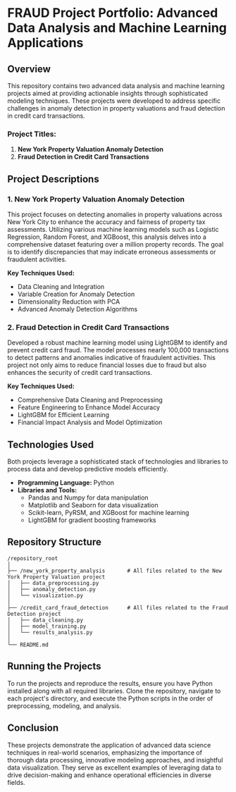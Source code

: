 # FRAUD Project Portfolio: Advanced Data Analysis and Machine Learning Applications

## Overview
This repository contains two advanced data analysis and machine learning projects aimed at providing actionable insights through sophisticated modeling techniques. These projects were developed to address specific challenges in anomaly detection in property valuations and fraud detection in credit card transactions.

### Project Titles:
1. **New York Property Valuation Anomaly Detection**
2. **Fraud Detection in Credit Card Transactions**

## Project Descriptions

### 1. New York Property Valuation Anomaly Detection
This project focuses on detecting anomalies in property valuations across New York City to enhance the accuracy and fairness of property tax assessments. Utilizing various machine learning models such as Logistic Regression, Random Forest, and XGBoost, this analysis delves into a comprehensive dataset featuring over a million property records. The goal is to identify discrepancies that may indicate erroneous assessments or fraudulent activities.

**Key Techniques Used:**
- Data Cleaning and Integration
- Variable Creation for Anomaly Detection
- Dimensionality Reduction with PCA
- Advanced Anomaly Detection Algorithms

### 2. Fraud Detection in Credit Card Transactions
Developed a robust machine learning model using LightGBM to identify and prevent credit card fraud. The model processes nearly 100,000 transactions to detect patterns and anomalies indicative of fraudulent activities. This project not only aims to reduce financial losses due to fraud but also enhances the security of credit card transactions.

**Key Techniques Used:**
- Comprehensive Data Cleaning and Preprocessing
- Feature Engineering to Enhance Model Accuracy
- LightGBM for Efficient Learning
- Financial Impact Analysis and Model Optimization

## Technologies Used
Both projects leverage a sophisticated stack of technologies and libraries to process data and develop predictive models efficiently.

- **Programming Language:** Python
- **Libraries and Tools:**
  - Pandas and Numpy for data manipulation
  - Matplotlib and Seaborn for data visualization
  - Scikit-learn, PyRSM, and XGBoost for machine learning
  - LightGBM for gradient boosting frameworks

## Repository Structure

```
/repository_root
│
├── /new_york_property_analysis       # All files related to the New York Property Valuation project
│   ├── data_preprocessing.py
│   ├── anomaly_detection.py
│   └── visualization.py
│
├── /credit_card_fraud_detection      # All files related to the Fraud Detection project
│   ├── data_cleaning.py
│   ├── model_training.py
│   └── results_analysis.py
│
└── README.md
```

## Running the Projects
To run the projects and reproduce the results, ensure you have Python installed along with all required libraries. Clone the repository, navigate to each project's directory, and execute the Python scripts in the order of preprocessing, modeling, and analysis.

## Conclusion
These projects demonstrate the application of advanced data science techniques in real-world scenarios, emphasizing the importance of thorough data processing, innovative modeling approaches, and insightful data visualization. They serve as excellent examples of leveraging data to drive decision-making and enhance operational efficiencies in diverse fields.

